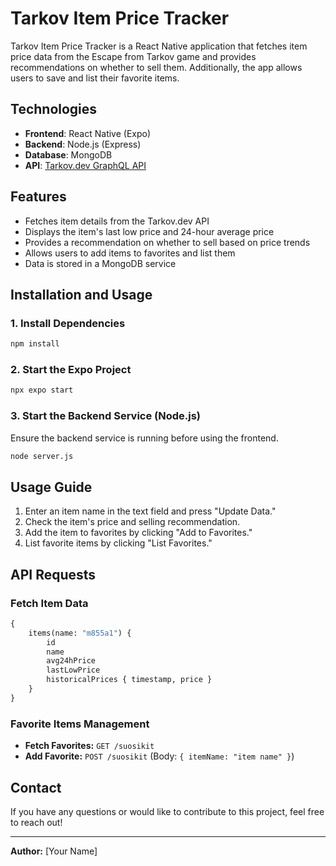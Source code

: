 # Tarkov Item Price Tracker

Tarkov Item Price Tracker is a React Native application that fetches item price data from the Escape from Tarkov game and provides recommendations on whether to sell them. Additionally, the app allows users to save and list their favorite items.

## Technologies
- **Frontend**: React Native (Expo)
- **Backend**: Node.js (Express)
- **Database**: MongoDB
- **API**: [Tarkov.dev GraphQL API](https://tarkov.dev/api/)

## Features
- Fetches item details from the Tarkov.dev API
- Displays the item's last low price and 24-hour average price
- Provides a recommendation on whether to sell based on price trends
- Allows users to add items to favorites and list them
- Data is stored in a MongoDB service

## Installation and Usage

### 1. Install Dependencies
```sh
npm install
```

### 2. Start the Expo Project
```sh
npx expo start
```

### 3. Start the Backend Service (Node.js)
Ensure the backend service is running before using the frontend.

```sh
node server.js
```

## Usage Guide
1. Enter an item name in the text field and press "Update Data."
2. Check the item's price and selling recommendation.
3. Add the item to favorites by clicking "Add to Favorites."
4. List favorite items by clicking "List Favorites."

## API Requests
### Fetch Item Data
```graphql
{
    items(name: "m855a1") {
        id
        name
        avg24hPrice
        lastLowPrice
        historicalPrices { timestamp, price }
    }
}
```

### Favorite Items Management
- **Fetch Favorites:** `GET /suosikit`
- **Add Favorite:** `POST /suosikit` (Body: `{ itemName: "item name" }`)

## Contact
If you have any questions or would like to contribute to this project, feel free to reach out!

---
**Author:** [Your Name]

